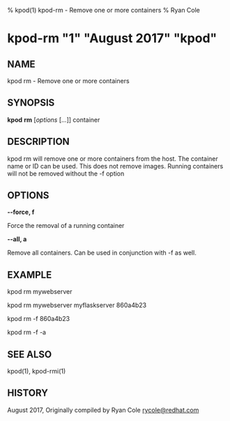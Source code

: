 % kpod(1) kpod-rm - Remove one or more containers
% Ryan Cole
# kpod-rm "1" "August 2017" "kpod"

## NAME
kpod rm - Remove one or more containers

## SYNOPSIS
**kpod** **rm** [*options* [...]] container

## DESCRIPTION
kpod rm will remove one or more containers from the host.  The container name or ID can be used.  This does not remove images.  Running containers will not be removed without the -f option

## OPTIONS

**--force, f**

Force the removal of a running container

**--all, a**

Remove all containers.  Can be used in conjunction with -f as well.

## EXAMPLE

kpod rm mywebserver

kpod rm mywebserver myflaskserver 860a4b23

kpod rm -f 860a4b23

kpod rm -f -a

## SEE ALSO
kpod(1), kpod-rmi(1)

## HISTORY
August 2017, Originally compiled by Ryan Cole <rycole@redhat.com>
